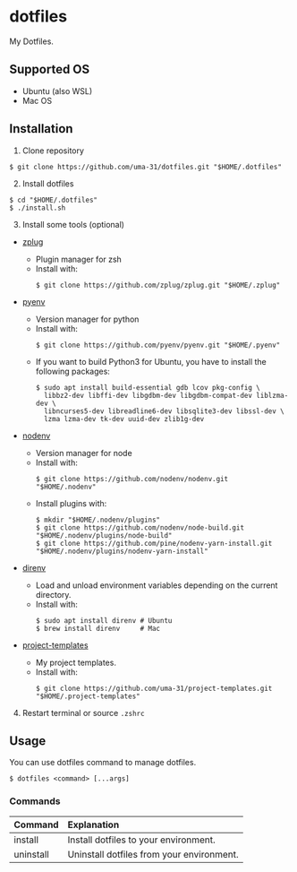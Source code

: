 # dotfiles

My Dotfiles.

## Supported OS

- Ubuntu (also WSL)
- Mac OS

## Installation

1. Clone repository

```shell
$ git clone https://github.com/uma-31/dotfiles.git "$HOME/.dotfiles"
```

2. Install dotfiles

```shell
$ cd "$HOME/.dotfiles"
$ ./install.sh
```

3. Install some tools (optional)

- [zplug](https://github.com/zplug/zplug)

  - Plugin manager for zsh
  - Install with:
    ```shell
    $ git clone https://github.com/zplug/zplug.git "$HOME/.zplug"
    ```

- [pyenv](https://github.com/pyenv/pyenv)

  - Version manager for python
  - Install with:
    ```shell
    $ git clone https://github.com/pyenv/pyenv.git "$HOME/.pyenv"
    ```
  - If you want to build Python3 for Ubuntu, you have to install the following packages:
    ```
    $ sudo apt install build-essential gdb lcov pkg-config \
      libbz2-dev libffi-dev libgdbm-dev libgdbm-compat-dev liblzma-dev \
      libncurses5-dev libreadline6-dev libsqlite3-dev libssl-dev \
      lzma lzma-dev tk-dev uuid-dev zlib1g-dev
    ```

- [nodenv](https://github.com/nodenv/nodenv)

  - Version manager for node
  - Install with:
    ```shell
    $ git clone https://github.com/nodenv/nodenv.git "$HOME/.nodenv"
    ```
  - Install plugins with:
    ```shell
    $ mkdir "$HOME/.nodenv/plugins"
    $ git clone https://github.com/nodenv/node-build.git "$HOME/.nodenv/plugins/node-build"
    $ git clone https://github.com/pine/nodenv-yarn-install.git "$HOME/.nodenv/plugins/nodenv-yarn-install"
    ```

- [direnv](https://github.com/direnv/direnv)

  - Load and unload environment variables depending on the current directory.
  - Install with:
    ```shell
    $ sudo apt install direnv # Ubuntu
    $ brew install direnv     # Mac
    ```

- [project-templates](https://github.com/uma-31/project-templates)

  - My project templates.
  - Install with:
    ```shell
    $ git clone https://github.com/uma-31/project-templates.git "$HOME/.project-templates"
    ```

4. Restart terminal or source `.zshrc`

## Usage

You can use dotfiles command to manage dotfiles.

```shell
$ dotfiles <command> [...args]
```

### Commands

| Command   | Explanation                               |
| :-------- | :---------------------------------------- |
| install   | Install dotfiles to your environment.     |
| uninstall | Uninstall dotfiles from your environment. |
